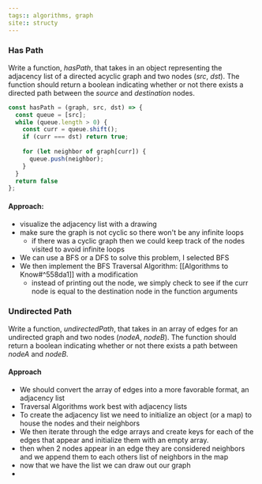 ```yaml
---
tags:: algorithms, graph
site:: structy
---
```

### Has Path 
Write a function, _hasPath_, that takes in an object representing the adjacency list of a directed acyclic graph and two nodes (_src_, _dst_). The function should return a boolean indicating whether or not there exists a directed path between the _source_ and _destination_ nodes.

```javascript
const hasPath = (graph, src, dst) => {
  const queue = [src];
  while (queue.length > 0) {
    const curr = queue.shift();
    if (curr === dst) return true;
    
    for (let neighbor of graph[curr]) {
      queue.push(neighbor);
    }
  }
  return false
};
```

#### Approach: 
- visualize the adjacency list with a drawing 
- make sure the graph is not cyclic so there won't be any infinite loops
	- if there was a cyclic graph then we could keep track of the nodes visited to avoid infinite loops
- We can use a BFS or a DFS to solve this problem, I selected BFS
- We then implement the BFS Traversal Algorithm: [[Algorithms to Know#^558da1]] with a modification
	- instead of printing out the node, we simply check to see if the curr node is equal to the destination node in the function arguments 

### Undirected Path
Write a function, _undirectedPath_, that takes in an array of edges for an undirected graph and two nodes (_nodeA_, _nodeB_). The function should return a boolean indicating whether or not there exists a path between _nodeA_ and _nodeB_.

#### Approach
- We should convert the array of edges into a more favorable format, an adjacency list
- Traversal Algorithms work best with adjacency lists
- To create the adjacency list we need to initialize an object (or a map) to house the nodes and their neighbors 
- We then iterate through the edge arrays and create keys for each of the edges that appear and initialize them with an empty array. 
- then when 2 nodes appear in an edge they are considered neighbors and we append them to each others list of neighbors in the map
- now that we have the list we can draw out our graph
- 